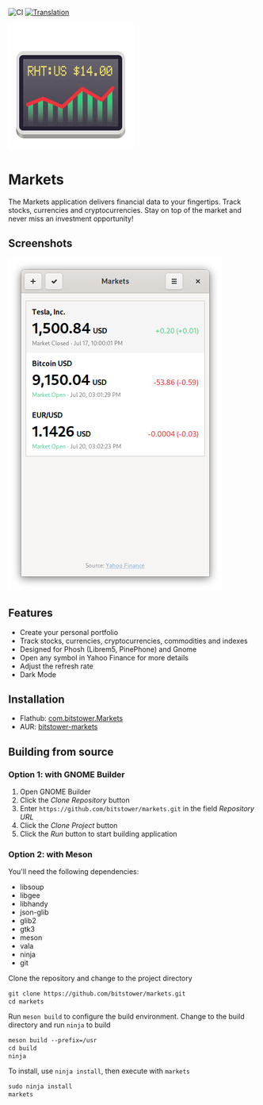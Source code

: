 ![CI](https://github.com/bitstower/markets/workflows/CI/badge.svg)
[![Translation](https://hosted.weblate.org/widgets/markets/-/markets/svg-badge.svg)](https://hosted.weblate.org/engage/markets/?utm_source=widget)

![](data/icons/com.bitstower.Markets.svg?raw=true)

# Markets
The Markets application delivers financial data to your fingertips. Track stocks, currencies and cryptocurrencies. Stay on top of the market and never miss an investment opportunity!

## Screenshots

![](data/screenshots/symbols.png?raw=true)

## Features

* Create your personal portfolio
* Track stocks, currencies, cryptocurrencies, commodities and indexes
* Designed for Phosh (Librem5, PinePhone) and Gnome
* Open any symbol in Yahoo Finance for more details
* Adjust the refresh rate
* Dark Mode

## Installation

* Flathub: [com.bitstower.Markets](https://flathub.org/apps/details/com.bitstower.Markets)
* AUR: [bitstower-markets](https://aur.archlinux.org/packages/bitstower-markets/)

## Building from source


### Option 1: with GNOME Builder

1. Open GNOME Builder
1. Click the _Clone Repository_ button
1. Enter `https://github.com/bitstower/markets.git` in the field _Repository URL_
1. Click the _Clone Project_ button
1. Click the _Run_ button to start building application

### Option 2: with Meson

You'll need the following dependencies:

* libsoup
* libgee
* libhandy
* json-glib
* glib2
* gtk3
* meson
* vala
* ninja
* git

Clone the repository and change to the project directory

```
git clone https://github.com/bitstower/markets.git
cd markets
```

Run `meson build` to configure the build environment. Change to the build directory and run `ninja` to build

```
meson build --prefix=/usr
cd build
ninja
```

To install, use `ninja install`, then execute with `markets`

```
sudo ninja install
markets
```
